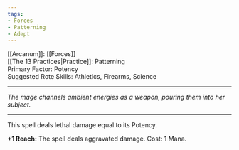 ```yaml
---
tags:
- Forces
- Patterning
- Adept
---
```


[[Arcanum]]: [[Forces]]\
[[The 13 Practices|Practice]]: Patterning\
Primary Factor: Potency\
Suggested Rote Skills: Athletics, Firearms, Science

---

_The mage channels ambient energies as a weapon, pouring them into her subject._

---

This spell deals lethal damage equal to its Potency.

**+1 Reach:** The spell deals aggravated damage. Cost: 1 Mana.